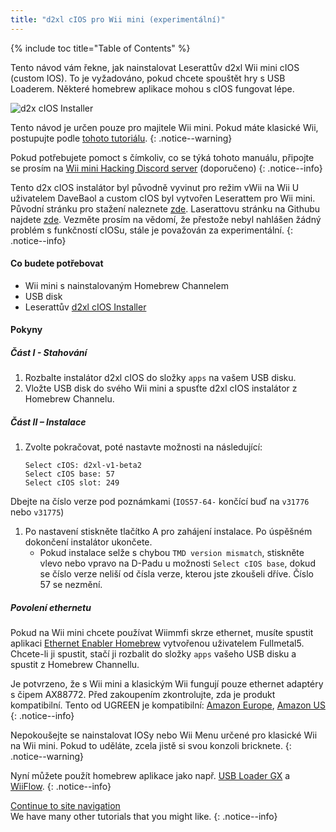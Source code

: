 ```yaml
---
title: "d2xl cIOS pro Wii mini (experimentální)"
---
```


{% include toc title="Table of Contents" %}

Tento návod vám řekne, jak nainstalovat Leserattův d2xl Wii mini cIOS (custom IOS). To je vyžadováno, pokud chcete spouštět hry s USB Loaderem. Některé homebrew aplikace mohou s cIOS fungovat lépe.

![d2x cIOS Installer](/images/cIOS.png)

Tento návod je určen pouze pro majitele Wii mini. Pokud máte klasické Wii, postupujte podle [tohoto tutoriálu](cios).
{: .notice--warning}

Pokud potřebujete pomoct s čímkoliv, co se týká tohoto manuálu, připojte se prosím na [Wii mini Hacking Discord server](https://discord.gg/6ryxnkS) (doporučeno)
{: .notice--info}

Tento d2x cIOS instalátor byl původně vyvinut pro režim vWii na Wii U uživatelem DaveBaol a custom cIOS byl vytvořen Leserattem pro Wii mini. Původní stránku pro stažení naleznete [zde](https://wii.leseratte10.de/d2xl-cIOS/). Laserattovu stránku na Githubu najdete [zde](https://github.com/Leseratte10/d2xl-cios). Vezměte prosím na vědomí, že přestože nebyl nahlášen žádný problém s funkčností cIOSu, stále je považován za experimentální.
{: .notice--info}

#### Co budete potřebovat

* Wii mini s nainstalovaným Homebrew Channelem
* USB disk
* Leserattův [d2xl cIOS Installer](/assets/files/d2xl_wii_mini_cIOS_installer_v1_beta2.zip)

#### Pokyny

##### Část I - Stahování

1. Rozbalte instalátor d2xl cIOS do složky `apps` na vašem USB disku.
1. Vložte USB disk do svého Wii mini a spusťte d2xl cIOS instalátor z Homebrew Channelu.

##### Část II – Instalace

1. Zvolte pokračovat, poté nastavte možnosti na následující:
    ```
    Select cIOS: d2xl-v1-beta2
    Select cIOS base: 57
    Select cIOS slot: 249
    ```
Dbejte na číslo verze pod poznámkami (`IOS57-64-` končící buď na `v31776` nebo `v31775`)
1. Po nastavení stiskněte tlačítko A pro zahájení instalace. Po úspěšném dokončení instalátor ukončete.
   - Pokud instalace selže s chybou `TMD version mismatch`, stiskněte vlevo nebo vpravo na D-Padu u možnosti `Select cIOS base`, dokud se číslo verze neliší od čísla verze, kterou jste zkoušeli dříve. Číslo 57 se nezmění.


##### Povolení ethernetu
Pokud na Wii mini chcete používat Wiimmfi skrze ethernet, musíte spustit aplikaci [Ethernet Enabler Homebrew](/assets/files/Wii_Mini_Ethernet_Enable.zip) vytvořenou uživatelem Fullmetal5. Chcete-li ji spustit, stačí ji rozbalit do složky `apps` vašeho USB disku a spustit z Homebrew Channellu.

Je potvrzeno, že s Wii mini a klasickým Wii fungují pouze ethernet adaptéry s čipem AX88772. Před zakoupením zkontrolujte, zda je produkt kompatibilní. Tento od UGREEN je kompatibilní: [Amazon Europe](https://www.amazon.de/dp/B00MYT481C), [Amazon US](https://www.amazon.com/dp/B08DRKYKMM/)
{: .notice--info}

Nepokoušejte se nainstalovat IOSy nebo Wii Menu určené pro klasické Wii na Wii mini. Pokud to uděláte, zcela jistě si svou konzoli bricknete.
{: .notice--warning}

Nyní můžete použít homebrew aplikace jako např. [USB Loader GX](usbloadergx) a [WiiFlow](wiiflow).
{: .notice--info}

[Continue to site navigation](site-navigation)<br> We have many other tutorials that you might like.
{: .notice--info}
